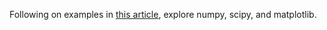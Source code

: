 Following on examples in [this article](http://www.turingfinance.com/random-walks-down-wall-street-stochastic-processes-in-python/),
explore numpy, scipy, and matplotlib.
